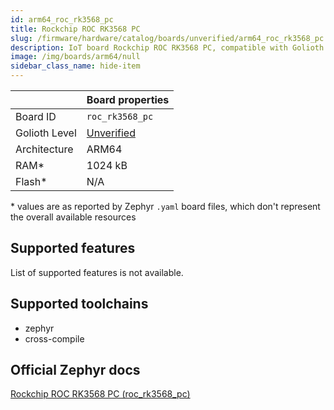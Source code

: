 ```yaml
---
id: arm64_roc_rk3568_pc
title: Rockchip ROC RK3568 PC
slug: /firmware/hardware/catalog/boards/unverified/arm64_roc_rk3568_pc
description: IoT board Rockchip ROC RK3568 PC, compatible with Golioth at unverified level.
image: /img/boards/arm64/null
sidebar_class_name: hide-item
---
```


[//]: # (This is an auto-generated file, do not edit! Changes to it will be lost upon re-generation)



|                | Board properties     |
| -------------  | -------------------- |
| Board ID       | `roc_rk3568_pc` |
| Golioth Level  | [Unverified](/firmware/hardware#unverified-boards) |
| Architecture   | ARM64 |
| RAM*           | 1024 kB |
| Flash*         | N/A |

\* values are as reported by Zephyr `.yaml` board files, which don't represent the overall available resources



## Supported features

List of supported features is not available.

## Supported toolchains

* zephyr
* cross-compile

## Official Zephyr docs

[Rockchip ROC RK3568 PC (roc_rk3568_pc)](https://docs.zephyrproject.org/3.6.0/boards/arm64/roc_rk3568_pc/doc/index.html)
